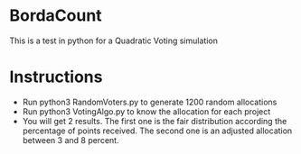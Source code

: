 # BordaCount
This is a test in python for a Quadratic Voting simulation

# Instructions
- Run python3 RandomVoters.py to generate 1200 random allocations
- Run python3 VotingAlgo.py to know the allocation for each project
- You will get 2 results. The first one is the fair distribution according the percentage of points received. The second one is an adjusted allocation between 3 and 8 percent.
